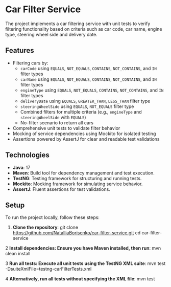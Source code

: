 # Car Filter Service

The project implements a car filtering service with unit tests to verify filtering functionality based on criteria
such as car code, car name, engine type, steering wheel side and delivery date.

## Features

- Filtering cars by:
    - `carCode` using `EQUALS`, `NOT_EQUALS`, `CONTAINS`, `NOT_CONTAINS`, and `IN` filter types
    - `carName` using `EQUALS`, `NOT_EQUALS`, `CONTAINS`, `NOT_CONTAINS`, and `IN` filter types
    - `engineType` using `EQUALS`, `NOT_EQUALS`, `CONTAINS`, `NOT_CONTAINS`, and `IN` filter types
    - `deliveryDate` using `EQUALS`, `GREATER_THAN`, `LESS_THAN` filter type
    - `steeringWheelSide` using `EQUALS`, `NOT_EQUALS` filter type
    - Combined filters for multiple criteria (e.g., `engineType` and `steeringWheelSide` with `EQUALS`)
    - No-filter scenario to return all cars
- Comprehensive unit tests to validate filter behavior
- Mocking of service dependencies using Mockito for isolated testing
- Assertions powered by AssertJ for clear and readable test validations

## Technologies

- **Java**: 17
- **Maven**: Build tool for dependency management and test execution.
- **TestNG**: Testing framework for structuring and running tests.
- **Mockito**: Mocking framework for simulating service behavior.
- **AssertJ**: Fluent assertions for test validations.

## Setup

To run the project locally, follow these steps:

1. **Clone the repository**:
   git clone https://github.com/NatalliaBorisenko/car-filter-service.git
   cd car-filter-service

2 **Install dependencies: Ensure you have Maven installed, then run**:
mvn clean install

3 **Run all tests: Execute all unit tests using the TestNG XML suite**:
mvn test -DsuiteXmlFile=testng-carFilterTests.xml

4 **Alternatively, run all tests without specifying the XML file**:
mvn test
